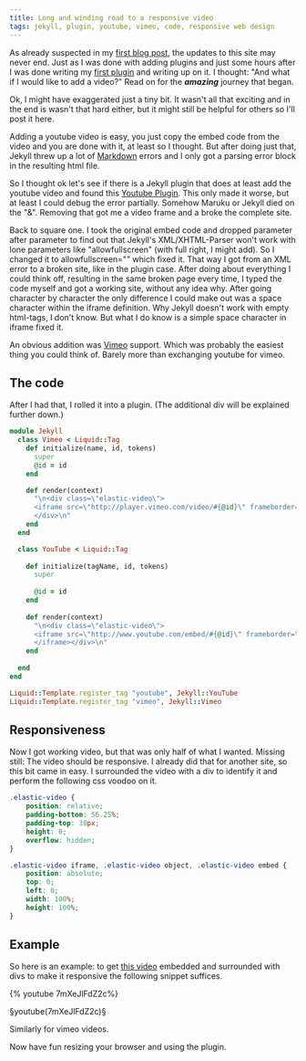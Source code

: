 ```yaml
---
title: Long and winding road to a responsive video
tags: jekyll, plugin, youtube, vimeo, code, responsive web design
---
```


As already suspected in my [first blog post](/blog/2012/12/15/Setting-up-Shop.html), the updates to this site
may never end. Just as I was done with adding plugins and
just some hours after I was done writing my
[first plugin](/blog/2012/12/17/Let-me-do-the-math.html)
and writing up on it. I thought: "And what if I would like to add a video?" Read on for the ***amazing*** journey that began.

<!--more-->

Ok, I might have exaggerated just a tiny bit. It wasn't all that
exciting and in the end is wasn't that hard either, but it might still
be helpful for others so I'll post it here. 

Adding a youtube video is easy, you just copy the embed code from the
video and you are done with it, at least so I thought. But after doing
just that, Jekyll threw up a lot of
[Markdown](http://en.wikipedia.org/wiki/Markdown) errors and I only
got a parsing error block in the resulting html file. 

So I thought ok let's see if there is a Jekyll plugin that does at
least add the youtube video and found this
[Youtube Plugin](https://gist.github.com/1805814). This only made it
worse, but at least I could debug the error partially. Somehow Maruku
or Jekyll died on the "&". Removing that got me a video frame
and a broke the complete site.

Back to square one. I took the original embed code and dropped
parameter after parameter to find out that Jekyll's XML/XHTML-Parser
won't work with lone parameters like "allowfullscreen" (with full
right, I might add). So I changed it to allowfullscreen="" which fixed
it. That way I got from an XML error to a broken site, like in
the plugin case. After doing about everything I could think off,
resulting in the same broken page every time, I typed the code myself
and got a working site, without any idea why. After going character
by character the only difference I could make out was a space
character within the iframe definition. Why Jekyll doesn't work with
empty html-tags, I don't know. But what I do know is a simple space
character in iframe fixed it.

An obvious addition was [Vimeo](http://vimeo.com) support. Which was
probably the easiest thing you could think of. Barely more than
exchanging youtube for vimeo.

## The code
After I had that, I rolled it into a plugin. (The additional div
will be explained further down.)

~~~ ruby
module Jekyll
  class Vimeo < Liquid::Tag
    def initialize(name, id, tokens)
      super
      @id = id
    end

    def render(context)
      "\n<div class=\"elastic-video\">
      <iframe src=\"http://player.vimeo.com/video/#{@id}\" frameborder=\"0\" webkitAllowFullScreen=\"\" mozallowfullscreen=\"\" allowFullScreen=\"\"></iframe>
      </div>\n"
    end
  end

  class YouTube < Liquid::Tag
 
    def initialize(tagName, id, tokens)
      super
 
      @id = id
    end
 
    def render(context)
      "\n<div class=\"elastic-video\">
      <iframe src=\"http://www.youtube.com/embed/#{@id}\" frameborder=\"0\" allowfullscreen=\"\">
      </iframe></div>\n"
    end
 
  end
end

Liquid::Template.register_tag "youtube", Jekyll::YouTube
Liquid::Template.register_tag "vimeo", Jekyll::Vimeo


~~~

## Responsiveness
Now I got working video, but that was only half of what I
wanted. Missing still: The video should be responsive. I already did
that for another site, so this bit came in easy. I surrounded the
video with a div to identify it and perform the following css voodoo on it. 

~~~ css
.elastic-video {
	position: relative;
	padding-bottom: 56.25%;
	padding-top: 30px;
	height: 0;
	overflow: hidden;
}

.elastic-video iframe, .elastic-video object, .elastic-video embed {
	position: absolute;
	top: 0;
	left: 0;
	width: 100%;
	height: 100%;
}
~~~

## Example

So here is an example: to get
[this video](http://www.youtube.com/watch?v=7mXeJlFdZ2c) embedded and
surrounded with divs to make it responsive the
following snippet suffices.

{% youtube 7mXeJlFdZ2c%}

§youtube(7mXeJlFdZ2c)§

Similarly for vimeo videos.

Now have fun resizing your browser and using the plugin. 
